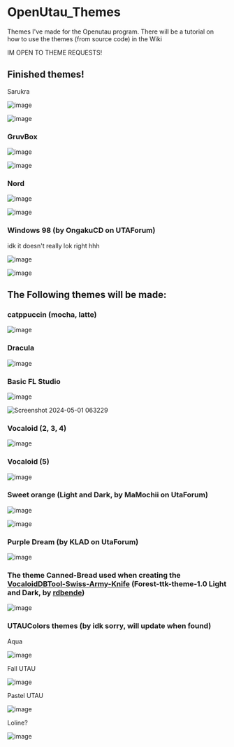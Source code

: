 # OpenUtau_Themes
Themes I've made for the Openutau program. There will be a tutorial on how to use the themes (from source code) in the Wiki

IM OPEN TO THEME REQUESTS!

## Finished themes!

Sarukra

![image](https://github.com/LuciozUndiezz/OpenUtau_Themes/assets/168614552/742e6d95-846e-42c5-8193-bdd580d1f4c1)

![image](https://github.com/LuciozUndiezz/OpenUtau_Themes/assets/168614552/709af38a-6a4b-409a-b157-06472e30edb8)

### GruvBox

![image](https://github.com/bread-in-a-can/OpenUtau_Themes/assets/124006393/0bc5f7e1-f15c-4031-bf94-b0412a578227)

![image](https://github.com/LuciozUndiezz/OpenUtau_Themes/assets/168614552/b62543f7-1c6a-413c-ac0a-c9bdee31f140)

### Nord

![image](https://github.com/bread-in-a-can/OpenUtau_Themes/assets/124006393/9b67cf39-fe95-4918-8780-d00f69956551)

![image](https://github.com/LuciozUndiezz/OpenUtau_Themes/assets/168614552/ceed9107-b60c-44ca-8dcb-3cbd23448ed2)

### Windows 98 (by OngakuCD on UTAForum)

idk it doesn't really lok right hhh

![image](https://github.com/LuciozUndiezz/OpenUtau_Themes/assets/168614552/b16ab7b5-e704-4d46-b3e1-9b675cb6d999)

![image](https://github.com/LuciozUndiezz/OpenUtau_Themes/assets/168614552/e7aa460c-a636-4020-bbae-3bab24a26d4a)


## The Following themes will be made:

### catppuccin (mocha, latte)

![image](https://github.com/bread-in-a-can/OpenUtau_Themes/assets/124006393/a56f1643-cae9-44b9-b806-2e73415544e8)


### Dracula

![image](https://github.com/bread-in-a-can/OpenUtau_Themes/assets/124006393/1574e509-76bc-4796-b2fc-a54b94fd022c)

### Basic FL Studio

![image](https://github.com/bread-in-a-can/OpenUtau_Themes/assets/124006393/97617bfc-1e96-45e1-91b2-fbf962eabed7)

![Screenshot 2024-05-01 063229](https://github.com/LuciozUndiezz/OpenUtau_Themes/assets/168614552/c7c52882-cca3-4e26-9632-e3c967910403)


### Vocaloid (2, 3, 4)

![image](https://github.com/bread-in-a-can/OpenUtau_Themes/assets/124006393/e74dffec-bc1b-4939-b4df-fb3b382bdc26)

### Vocaloid (5)

![image](https://github.com/bread-in-a-can/OpenUtau_Themes/assets/124006393/48580b32-935a-4591-b7ea-53ae0fe22f2b)

### Sweet orange (Light and Dark, by MaMochii on UtaForum)

![image](https://github.com/LuciozUndiezz/OpenUtau_Themes/assets/168614552/d50e6e0e-c546-4285-a810-a2407af5acde)


![image](https://github.com/LuciozUndiezz/OpenUtau_Themes/assets/168614552/1870a083-2c37-43db-848f-66680b4dc208)

### Purple Dream (by KLAD on UtaForum)

![image](https://github.com/LuciozUndiezz/OpenUtau_Themes/assets/168614552/a2e1120d-0f69-4566-8856-a1ea4ba39c7d)

### The theme Canned-Bread used when creating the [VocaloidDBTool-Swiss-Army-Knife](https://github.com/bread-in-a-can) (Forest-ttk-theme-1.0 Light and Dark, by [rdbende](https://github.com/rdbende/Forest-ttk-theme))

![image](https://github.com/bread-in-a-can/OpenUtau_Themes/assets/124006393/04ef372b-c52a-45e6-a466-af09ca087816)

### UTAUColors themes (by idk sorry, will update when found)

Aqua

![image](https://github.com/LuciozUndiezz/OpenUtau_Themes/assets/168614552/59e9b35e-d82b-47b6-b579-688dfbcbf341)

Fall UTAU

![image](https://github.com/LuciozUndiezz/OpenUtau_Themes/assets/168614552/a8c9ccb5-52ce-4bbc-bea5-86bd7d9ec707)

Pastel UTAU

![image](https://github.com/LuciozUndiezz/OpenUtau_Themes/assets/168614552/70b348bf-5c59-46b4-9b0c-cf269b86b3c8)

Loline?

![image](https://github.com/LuciozUndiezz/OpenUtau_Themes/assets/168614552/fc14df2d-dd30-4ce5-b3c0-5ded9cd41293)

